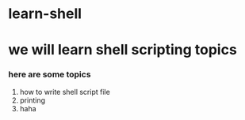 # learn-shell


# we will learn shell scripting topics
### here are some topics

1. how to write shell script file
2. printing
3. haha